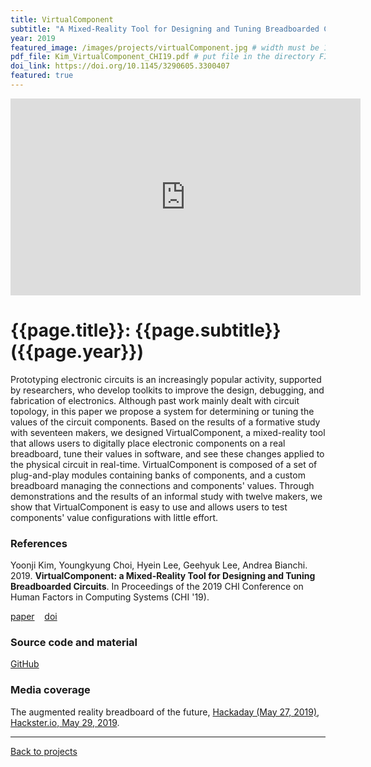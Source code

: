 ```yaml
---
title: VirtualComponent
subtitle: "A Mixed-Reality Tool for Designing and Tuning Breadboarded Circuits"
year: 2019
featured_image: /images/projects/virtualComponent.jpg # width must be 1600px	
pdf_file: Kim_VirtualComponent_CHI19.pdf # put file in the directory FILES
doi_link: https://doi.org/10.1145/3290605.3300407
featured: true
---
```


<!-- 
<div class="gallery" data-columns="1">
	<img src="/images/projects/example.jpg">
	<img src="/images/projects/example.jpg">
	<img src="/images/projects/example.jpg">
</div>
 -->

<iframe width="560" height="315" src="https://www.youtube.com/embed/xeq6MhjG2Vs" frameborder="0" allow="accelerometer; autoplay; encrypted-media; gyroscope; picture-in-picture" allowfullscreen></iframe>

<!-- DO NOT CHANGE MANUALLY -->
# {{page.title}}: {{page.subtitle}} ({{page.year}})

Prototyping electronic circuits is an increasingly popular activity, supported by researchers, who develop toolkits to improve the design, debugging, and fabrication of electronics. Although past work mainly dealt with circuit topology, in this paper we propose a system for determining or tuning the values of the circuit components. Based on the results of a formative study with seventeen makers, we designed VirtualComponent, a mixed-reality tool that allows users to digitally place electronic components on a real breadboard, tune their values in software, and see these changes applied to the physical circuit in real-time. VirtualComponent is composed of a set of plug-and-play modules containing banks of components, and a custom breadboard managing the connections and components' values. Through demonstrations and the results of an informal study with twelve makers, we show that VirtualComponent is easy to use and allows users to test components' value configurations with little effort.


### References

Yoonji Kim, Youngkyung Choi, Hyein Lee, Geehyuk Lee, Andrea Bianchi. 2019. **VirtualComponent: a Mixed-Reality Tool for Designing and Tuning Breadboarded Circuits**. In Proceedings of the 2019 CHI Conference on Human Factors in Computing Systems (CHI '19).

<!-- DO NOT CHANGE MANUALLY -->
<a href="{{ site.url }}/files/{{ page.year }}/{{ page.pdf_file }}" target="_blank">paper</a>&nbsp;&nbsp;&nbsp;
<a href="{{ page.doi_link }}" target="_blank">doi</a>

### Source code and material
[GitHub](https://github.com/makinteract/VirtualComponent)

### Media coverage
The augmented reality breadboard of the future, [Hackaday (May 27, 2019)](
https://hackaday.com/2019/05/27/the-augmented-reality-breadboard-of-the-future/), [Hackster.io, May 29, 2019](https://blog.hackster.io/virtualcomponent-lets-users-digitally-place-virtual-electronics-on-a-real-breadboard-39bf0352bc09).


--- 

<a href="/index.html" class="button button--large">Back to projects</a>